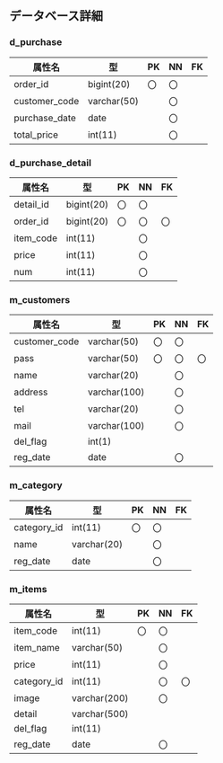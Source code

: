 ## データベース詳細

### d_purchase
|属性名   |型       |PK|NN|FK|
|-        |-        |- |- |- |
|order_id|bigint(20)|〇|〇|  |
|customer_code|varchar(50)||〇||
|purchase_date|date |  |〇|  |
|total_price|int(11)|  |〇|  |

### d_purchase_detail
|属性名   |型        |PK|NN|FK|
|-        |-         |- |- |- |
|detail_id|bigint(20)|〇|〇|  |
|order_id |bigint(20)|〇|〇|〇|
|item_code|int(11)   |  |〇|  |
|price    |int(11)   |  |〇|  |
|num      |int(11)   |  |〇|  |

### m_customers
|属性名   |型         |PK|NN|FK|
|-        |-          |- |- |- |
|customer_code|varchar(50)|〇|〇||
|pass     |varchar(50)|〇|〇|〇|
|name     |varchar(20)|  |〇|  |
|address  |varchar(100)| |〇|  |
|tel      |varchar(20)|  |〇|  |
|mail     |varchar(100)| |〇|  |
|del_flag |int(1)     |  |  |  |
|reg_date |date       |  |〇|  |

### m_category
|属性名   |型          |PK|NN|FK|
|-        |-          |- |- |- |
|category_id|int(11)  |〇|〇|  |
|name     |varchar(20)|  |〇|  |
|reg_date|date        |  |〇|  |

### m_items
|属性名   |型         |PK|NN|FK|
|-        |-          |- |- |- |
|item_code|int(11)    |〇|〇|  |
|item_name|varchar(50)|  |〇|  |
|price    |int(11)    |  |〇|  |
|category_id|int(11)  |  |〇|〇|
|image    |varchar(200)| |〇|  |
|detail   |varchar(500)| |  |  |
|del_flag |int(11)    |  |  |  |
|reg_date |date       |  |〇|  |
